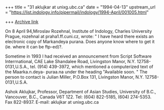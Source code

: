 +++
title = "31 aklujkar at unixg.ubc.ca"
date = "1994-04-13"
upstream_url = "https://list.indology.info/pipermail/indology/1994-April/001005.html"

+++
[Archive link](https://list.indology.info/pipermail/indology/1994-April/001005.html)

On 8 April 94,Miroslav Rozehnal, Institute of Indology, Charles University
Prague, rozehnal at praha1.ff.cuni.cz, wrote: " I have heard there exists an
electronic copy of Markandeya purana.  Does anyone know where to get it
(ie. where it can be ftp-ed)?.  

 Sometime in 1993 I had received an announcement from Script Software
Interrnational, CAE Lake Shandalee Road, Livingston Manor, N.Y.
12758-0131,U.S.A.,  tel. (914) 439-3972, which mentioned a computerized
text of the Maarka.n.deya- puraa.na under the heading "Available soon. "
The person to contact is Julian Miller, P.O.Box 131, Livingston Manor, N.Y.
12758-0131,U.S.A.

Ashok Aklujkar, Professor, Department of Asian Studies, University of B.C.,
Vancouver, B.C., Canada V6T 1Z2. Tel: (604) 822-5185, (604) 274-5353. Fax
822-8937. E-mail: aklujkar at unixg.ubc.ca






